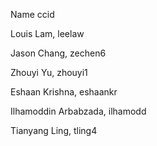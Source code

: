 Name    ccid

Louis Lam,    leelaw
                        
Jason Chang,    zechen6
                        
Zhouyi Yu,    zhouyi1
                        
Eshaan Krishna,    eshaankr
                        
Ilhamoddin Arbabzada,    ilhamodd
                        
Tianyang Ling,    tling4


